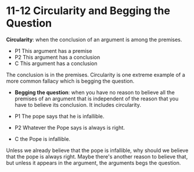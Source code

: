 # 11-12 Circularity and Begging the Question

**Circularity**: when the conclusion of an argument is among the premises.

- P1 This argument has a premise
- P2 This argument has a conclusion
- C This argument has a conclusion

The conclusion is in the premises. Circularity is one extreme example of a more common fallacy which is begging the question.

- **Begging the question**: when you have no reason to believe all the premises of an argument that is independent of the reason that you have to believe its conclusion. It includes circularity.

- P1 The pope says that he is infallible.
- P2 Whatever the Pope says is always is right.
- C the Pope is infallible.

Unless we already believe that the pope is infallible, why should we believe that the pope is always right. Maybe there's another reason to believe that, but unless it appears in the argument, the arguments begs the question.



